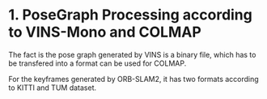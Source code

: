 # 1. PoseGraph Processing according to VINS-Mono and COLMAP

The fact is the pose graph generated by VINS is a binary file, which has to be transfered into a format can be used for COLMAP. <br>

For the keyframes generated by ORB-SLAM2, it has two formats according to KITTI and TUM dataset.
